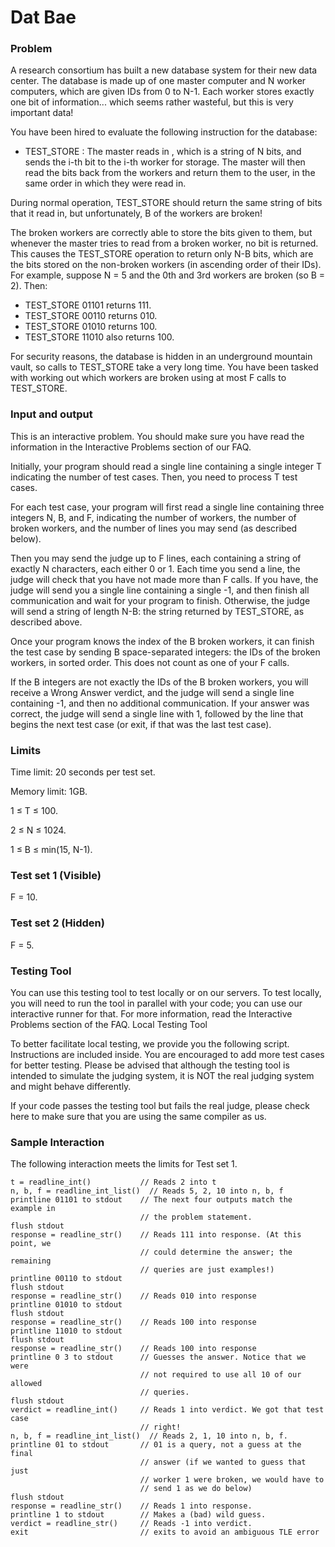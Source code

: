 # Dat Bae

### Problem
A research consortium has built a new database system for their new data center. The database is made up of one master computer and N worker computers, which are given IDs from 0 to N-1. Each worker stores exactly one bit of information... which seems rather wasteful, but this is very important data!

You have been hired to evaluate the following instruction for the database:

 * TEST_STORE <bits>: The master reads in <bits>, which is a string of N bits, and sends the i-th bit to the i-th worker for storage. The master will then read the bits back from the workers and return them to the user, in the same order in which they were read in. 

During normal operation, TEST_STORE should return the same string of bits that it read in, but unfortunately, B of the workers are broken!

The broken workers are correctly able to store the bits given to them, but whenever the master tries to read from a broken worker, no bit is returned. This causes the TEST_STORE operation to return only N-B bits, which are the bits stored on the non-broken workers (in ascending order of their IDs). For example, suppose N = 5 and the 0th and 3rd workers are broken (so B = 2). Then:

 * TEST_STORE 01101 returns 111.
 * TEST_STORE 00110 returns 010.
 * TEST_STORE 01010 returns 100.
 * TEST_STORE 11010 also returns 100.

For security reasons, the database is hidden in an underground mountain vault, so calls to TEST_STORE take a very long time. You have been tasked with working out which workers are broken using at most F calls to TEST_STORE.

### Input and output
This is an interactive problem. You should make sure you have read the information in the Interactive Problems section of our FAQ.

Initially, your program should read a single line containing a single integer T indicating the number of test cases. Then, you need to process T test cases.

For each test case, your program will first read a single line containing three integers N, B, and F, indicating the number of workers, the number of broken workers, and the number of lines you may send (as described below).

Then you may send the judge up to F lines, each containing a string of exactly N characters, each either 0 or 1. Each time you send a line, the judge will check that you have not made more than F calls. If you have, the judge will send you a single line containing a single -1, and then finish all communication and wait for your program to finish. Otherwise, the judge will send a string of length N-B: the string returned by TEST_STORE, as described above.

Once your program knows the index of the B broken workers, it can finish the test case by sending B space-separated integers: the IDs of the broken workers, in sorted order. This does not count as one of your F calls.

If the B integers are not exactly the IDs of the B broken workers, you will receive a Wrong Answer verdict, and the judge will send a single line containing -1, and then no additional communication. If your answer was correct, the judge will send a single line with 1, followed by the line that begins the next test case (or exit, if that was the last test case).

### Limits
Time limit: 20 seconds per test set.

Memory limit: 1GB.

1 ≤ T ≤ 100.

2 ≤ N ≤ 1024.

1 ≤ B ≤ min(15, N-1).

### Test set 1 (Visible)
F = 10.

### Test set 2 (Hidden)
F = 5.

### Testing Tool

You can use this testing tool to test locally or on our servers. To test locally, you will need to run the tool in parallel with your code; you can use our interactive runner for that. For more information, read the Interactive Problems section of the FAQ.
Local Testing Tool

To better facilitate local testing, we provide you the following script. Instructions are included inside. You are encouraged to add more test cases for better testing. Please be advised that although the testing tool is intended to simulate the judging system, it is NOT the real judging system and might behave differently.

If your code passes the testing tool but fails the real judge, please check here to make sure that you are using the same compiler as us. 

### Sample Interaction

The following interaction meets the limits for Test set 1. 

    t = readline_int()           // Reads 2 into t
    n, b, f = readline_int_list()  // Reads 5, 2, 10 into n, b, f
    printline 01101 to stdout    // The next four outputs match the example in
                                 // the problem statement.
    flush stdout
    response = readline_str()    // Reads 111 into response. (At this point, we
                                 // could determine the answer; the remaining
                                 // queries are just examples!)
    printline 00110 to stdout
    flush stdout
    response = readline_str()    // Reads 010 into response
    printline 01010 to stdout
    flush stdout
    response = readline_str()    // Reads 100 into response
    printline 11010 to stdout
    flush stdout
    response = readline_str()    // Reads 100 into response
    printline 0 3 to stdout      // Guesses the answer. Notice that we were
                                 // not required to use all 10 of our allowed
                                 // queries.
    flush stdout
    verdict = readline_int()     // Reads 1 into verdict. We got that test case
                                 // right!
    n, b, f = readline_int_list()  // Reads 2, 1, 10 into n, b, f.
    printline 01 to stdout       // 01 is a query, not a guess at the final
                                 // answer (if we wanted to guess that just
                                 // worker 1 were broken, we would have to
                                 // send 1 as we do below)
    flush stdout
    response = readline_str()    // Reads 1 into response.
    printline 1 to stdout        // Makes a (bad) wild guess.
    verdict = readline_str()     // Reads -1 into verdict.
    exit                         // exits to avoid an ambiguous TLE error
